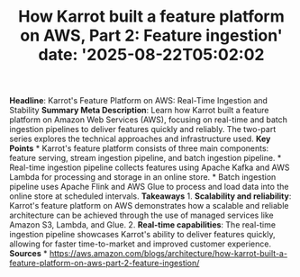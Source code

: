 ﻿---
title: "How Karrot built a feature platform on AWS, Part 2: Feature ingestion'
date: '2025-08-22T05:02:02"
category: "Markets"
summary: ""
slug: "how karrot built a feature platform on aws part 2 feature in"
source_urls:
  - "https://aws.amazon.com/blogs/architecture/how-karrot-built-a-feature-platform-on-aws-part-2-feature-ingestion/"
seo:
  title: "How Karrot built a feature platform on AWS, Part 2: Feature ingestion | Hash n Hedge'
  description: '"
  keywords: ["news", "markets", "brief"]
---
**Headline**: Karrot's Feature Platform on AWS: Real-Time Ingestion and Stability  **Summary Meta Description**: Learn how Karrot built a feature platform on Amazon Web Services (AWS), focusing on real-time and batch ingestion pipelines to deliver features quickly and reliably. The two-part series explores the technical approaches and infrastructure used.  **Key Points**  * Karrot's feature platform consists of three main components: feature serving, stream ingestion pipeline, and batch ingestion pipeline. * Real-time ingestion pipeline collects features using Apache Kafka and AWS Lambda for processing and storage in an online store. * Batch ingestion pipeline uses Apache Flink and AWS Glue to process and load data into the online store at scheduled intervals.  **Takeaways**  1. **Scalability and reliability**: Karrot's feature platform on AWS demonstrates how a scalable and reliable architecture can be achieved through the use of managed services like Amazon S3, Lambda, and Glue. 2. **Real-time capabilities**: The real-time ingestion pipeline showcases Karrot's ability to deliver features quickly, allowing for faster time-to-market and improved customer experience.  **Sources**  * https://aws.amazon.com/blogs/architecture/how-karrot-built-a-feature-platform-on-aws-part-2-feature-ingestion/ 
